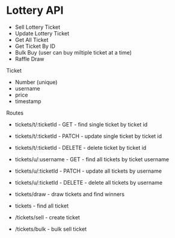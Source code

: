 # Lottery API

- Sell Lottery Ticket
- Update Lottery Ticket
- Get All Ticket
- Get Ticket By ID
- Bulk Buy (user can buy miltiple ticket at a time)
- Raffle Draw

Ticket

- Number (unique)
- username
- price
- timestamp

Routes

- tickets/t/:ticketId - GET - find single ticket by ticket id
- tickets/t/:ticketId - PATCH - update single ticket by ticket id
- tickets/t/:ticketId - DELETE - delete ticket by ticket id

- tickets/u/:username - GET - find all tickets by ticket username
- tickets/u/:ticketId - PATCH - update all tickets by username
- tickets/u/:ticketId - DELETE - delete all tickets by username

- tickets/draw - draw tickets and find winners

- tickets - find all ticket
- /tickets/sell - create ticket
- /tickets/bulk - bulk sell ticket
